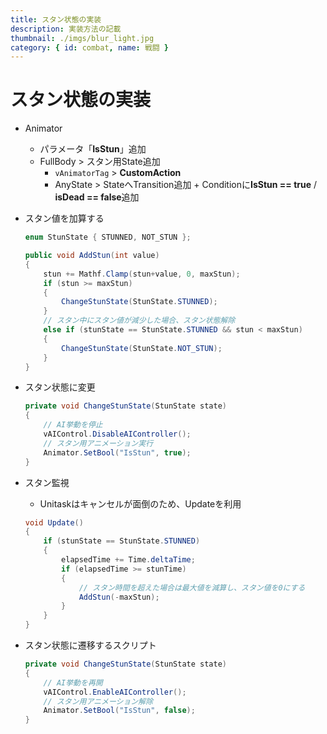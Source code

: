 ```yaml
---
title: スタン状態の実装
description: 実装方法の記載
thumbnail: ./imgs/blur_light.jpg
category: { id: combat, name: 戦闘 }
---
```


# スタン状態の実装

- Animator
  - パラメータ「**IsStun**」追加
  - FullBody > スタン用State追加
    - `vAnimatorTag` > **CustomAction**
    - AnyState > StateへTransition追加 + Conditionに**IsStun == true** / **isDead == false**追加

- スタン値を加算する

  ``` csharp [AddStun.cs]
  enum StunState { STUNNED, NOT_STUN };

  public void AddStun(int value)
  {
      stun += Mathf.Clamp(stun+value, 0, maxStun);
      if (stun >= maxStun)
      {
          ChangeStunState(StunState.STUNNED);
      }
      // スタン中にスタン値が減少した場合、スタン状態解除
      else if (stunState == StunState.STUNNED && stun < maxStun)
      {
          ChangeStunState(StunState.NOT_STUN);
      }
  }
  ```

- スタン状態に変更

  ``` csharp [Stun.cs]
  private void ChangeStunState(StunState state)
  {
      // AI挙動を停止
      vAIControl.DisableAIController();
      // スタン用アニメーション実行
      Animator.SetBool("IsStun", true);
  }
  ```

- スタン監視
  - Unitaskはキャンセルが面倒のため、Updateを利用

  ``` csharp [Update.cs]
  void Update()
  {
      if (stunState == StunState.STUNNED)
      {
          elapsedTime += Time.deltaTime;
          if (elapsedTime >= stunTime)
          {
              // スタン時間を超えた場合は最大値を減算し、スタン値を0にする
              AddStun(-maxStun);
          }
      }
  }
  ```

- スタン状態に遷移するスクリプト

  ``` csharp [Stun.cs]
  private void ChangeStunState(StunState state)
  {
      // AI挙動を再開
      vAIControl.EnableAIController();
      // スタン用アニメーション解除
      Animator.SetBool("IsStun", false);
  }
  ```
